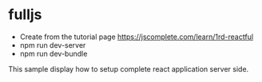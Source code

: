 # fulljs
- Create from the tutorial page https://jscomplete.com/learn/1rd-reactful
- npm run dev-server
- npm run dev-bundle

This sample display how to setup complete react application server side.
